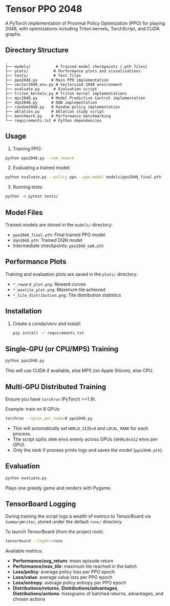 # Tensor PPO 2048

A PyTorch implementation of Proximal Policy Optimization (PPO) for playing 2048, with optimizations including Triton kernels, TorchScript, and CUDA graphs.

## Directory Structure

```
.
├── models/           # Trained model checkpoints (.pth files)
├── plots/           # Performance plots and visualizations
├── tests/           # Test files
├── ppo2048.py      # Main PPO implementation
├── vector2048_env.py # Vectorized 2048 environment
├── evaluate.py      # Evaluation script
├── triton_kernels.py # Triton kernel implementations
├── mpc2048.py      # Model Predictive Control implementation
├── dqn2048.py      # DQN implementation
├── random2048.py   # Random policy implementation
├── ablation.py     # Ablation study script
├── benchmark.py    # Performance benchmarking
└── requirements.txt # Python dependencies
```

## Usage

1. Training PPO:
```bash
python ppo2048.py --com_reward
```

2. Evaluating a trained model:
```bash
python evaluate.py --policy ppo --ppo-model models/ppo2048_final.pth
```

3. Running tests:
```bash
python -m pytest tests/
```

## Model Files

Trained models are stored in the `models/` directory:
- `ppo2048_final.pth`: Final trained PPO model
- `dqn2048.pth`: Trained DQN model
- Intermediate checkpoints: `ppo2048_epN.pth`

## Performance Plots

Training and evaluation plots are saved in the `plots/` directory:
- `*_reward_plot.png`: Reward curves
- `*_maxtile_plot.png`: Maximum tile achieved
- `*_tile_distribution.png`: Tile distribution statistics

## Installation

1. Create a conda/venv and install:
   ```bash
   pip install -r requirements.txt
   ```

## Single‑GPU (or CPU/MPS) Training

```bash
python ppo2048.py
```

This will use CUDA if available, else MPS (on Apple Silicon), else CPU.

## Multi‑GPU Distributed Training

Ensure you have `torchrun` (PyTorch >=1.9).

Example: train on 8 GPUs:

```bash
torchrun --nproc_per_node=8 ppo2048.py
```

- This will automatically set `WORLD_SIZE=8` and `LOCAL_RANK` for each process.
- The script splits `4096` envs evenly across GPUs (`4096/8=512` envs per GPU).
- Only the _rank 0_ process prints logs and saves the model (`ppo2048.pth`).

## Evaluation

```bash
python evaluate.py
```

Plays one greedy game and renders with Pygame.

## TensorBoard Logging

During training the script logs a wealth of metrics to TensorBoard via `SummaryWriter`, stored under the default `runs/` directory.

To launch TensorBoard (from the project root):
```bash
tensorboard --logdir=runs
```

Available metrics:
- **Performance/avg_return**: mean episode return
- **Performance/max_tile**: maximum tile reached in the batch
- **Loss/policy**: average policy loss per PPO epoch
- **Loss/value**: average value loss per PPO epoch
- **Loss/entropy**: average policy entropy per PPO epoch
- **Distributions/returns**, **Distributions/advantages**, **Distributions/actions**: histograms of batched returns, advantages, and chosen actions 